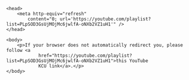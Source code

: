 <!-- https://www.w3docs.com/snippets/html/how-to-redirect-a-web-page-in-html.html -->
<!-- PeterKW.github.io/Music/KCU/2025Autumn -->
<!-- Requires https:// otherwise appends to root url-->
<html>

    <head>
        <meta http-equiv="refresh"
            content="0; url='https://youtube.com/playlist?list=PLpSOD3GsUjMOjMc6jwlfA-oNXb2VZ1uH1'" />
    </head>

    <body>
        <p>If your browser does not automatically redirect you, please follow <a
                href="https://youtube.com/playlist?list=PLpSOD3GsUjMOjMc6jwlfA-oNXb2VZ1uH1">this YouTube
                KCU link</a>.</p>
    </body>

</html>

